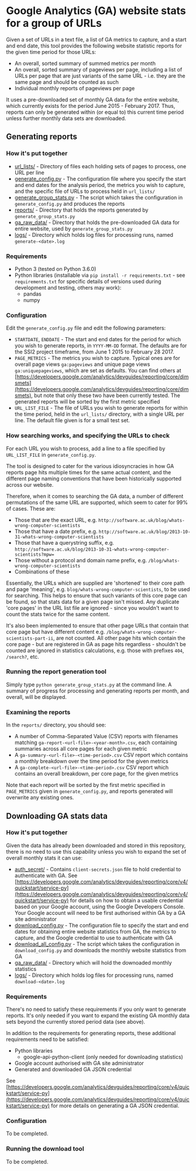# Google Analytics (GA) website stats for a group of URLs

Given a set of URLs in a text file, a list of GA metrics to capture,
and a start and end date, this tool provides the following website
statistic reports for the given time period for those URLs:

* An overall, sorted summary of summed metrics per month
* An overall, sorted summary of pageviews per page, including a list of
URLs per page that are just variants of the same URL - i.e. they are the
same page and should be counted as such
* Individual monthly reports of pageviews per page

It uses a pre-downloaded set of monthly GA data for the entire website,
which currently exists for the period June 2015 - February 2017. Thus,
reports can only be generated within (or equal to) this current time
period unless further monthly data sets are downloaded.


## Generating reports

### How it's put together

* [url_lists/](url_lists) - Directory of files each holding sets of pages to process,
one URL per line
* [generate_config.py](generate_config.py) - The configuration file where you specify the
start and end dates for the analysis period, the metrics you wish to
capture, and the specific file of URLs to process held in `url_lists/`
* [generate_group_stats.py](generate_group_stats.py) - The script which takes the configuration in
`generate_config.py` and produces the reports
* [reports/](reports) - Directory that holds the reports generated by
`generate_group_stats.py`
* [ga_raw_data/](ga_raw_data) - Directory that holds the pre-downloaded GA data for
entire website, used by `generate_group_stats.py`
* [logs/](logs) - Directory which holds log files for processing runs, named
`generate-<date>.log`


### Requirements

* Python 3 (tested on Python 3.6.0)
* Python libraries (installable via `pip install -r requirements.txt` - 
see `requirements.txt` for specific details of versions used during
development and testing, others may work):
    * pandas
    * numpy


### Configuration

Edit the `generate_config.py` file and edit the following parameters:

* `STARTDATE`, `ENDDATE` - The start and end dates for the period for
which you wish to generate reports, in `YYYY-MM-DD` format. The defaults
are for the SSI2 project timeframe, from June 1 2015 to February 28 2017.
* `PAGE_METRICS` - The metrics you wish to capture. Typical ones are
for overall page views `ga:pageviews` and unique page views
`ga:uniquepageviews`, which are set as defaults. You can find others
at [https://developers.google.com/analytics/devguides/reporting/core/dimsmets](https://developers.google.com/analytics/devguides/reporting/core/dimsmets),
but note that only these two have been currently tested. The
generated reports will be sorted by the first metric specified
* `URL_LIST_FILE` - The file of URLs you wish to generate reports
for within the time period, held in the `url_lists/` directory,
with a single URL per line. The default file given is for a small
test set.


### How searching works, and specifying the URLs to check

For each URL you wish to process, add a line to a file specified
by `URL_LIST_FILE` in `generate_config.py`.

The tool is designed to cater for the various idiosyncracies in how
GA reports page hits multiple times for the same actual content, and
the different page naming conventions that have been historically
supported across our website.

Therefore, when it comes to searching the GA data, a number of
different permutations of the same URL are supported, which seem
to cater for 99% of cases. These are:

- Those that are the exact URL, e.g. `http://software.ac.uk/blog/whats-wrong-computer-scientists`
- Those that have a date prefix, e.g. `http://software.ac.uk/blog/2013-10-31-whats-wrong-computer-scientists`
- Those that have a querystring suffix, e.g. `http://software.ac.uk/blog/2013-10-31-whats-wrong-computer-scientists?mpw=`
- Those without a protocol and domain name prefix, e.g. `/blog/whats-wrong-computer-scientists`
- Combinations of these

Essentially, the URLs which are supplied are 'shortened' to their
core path and page 'meaning', e.g. `blog/whats-wrong-computer-scientists`,
to be used for searching. This helps to ensure that such variants of this
core page can be found, so that stats data for a given page isn't missed.
Any duplicate 'core pages' in the URL list file are ignored - since you
wouldn't want to count the stats twice for the same content.

It's also been implemented to ensure that other page URLs that contain that
core page but have different content e.g. `/blog/whats-wrong-computer-scientists-part-ii`,
are not counted. All other page hits which contain the core page - but are
registered in GA as page hits regardless - shouldn't be counted are ignored
in statistics calculations, e.g. those with prefixes `404`, `/search?`, etc.


### Running the report generation tool

Simply type `python generate_group_stats.py` at the command line. A
summary of progress for processing and generating reports per month,
and overall, will be displayed.


### Examining the reports

In the `reports/` directory, you should see:

* A number of Comma-Separated Value (CSV) reports with filenames matching
`ga-report-<url-file>-<year-month>.csv`, each containing summaries across
all core pages for each given metric
* A `ga-summary-<url-file>-<time-period>.csv` CSV report which contains
a monthly breakdown over the time period for the given metrics
* A `ga-complete-<url-file>-<time-period>.csv` CSV report which contains
an overall breakdown, per core page, for the given metrics

Note that each report will be sorted by the first metric specified
in `PAGE_METRICS` given in `generate_config.py`, and reports generated
will overwrite any existing ones.


## Downloading GA stats data

### How it's put together

Given the data has already been downloaded and stored in this repository,
there is no need to use this capability unless you wish to expand the set
of overall monthly stats it can use:

* [auth_secret/](auth_secret) - Contains `client-secrets.json` file to hold credential
to authenticate with GA. See [https://developers.google.com/analytics/devguides/reporting/core/v4/quickstart/service-py](https://developers.google.com/analytics/devguides/reporting/core/v4/quickstart/service-py)
for details on how to obtain a usable credential based on your Google
account, using the Google Developers Console. Your Google account will
need to be first authorised within GA by a GA site administrator
* [download_config.py](download_config.py) - The configuration file to specify the start and
end dates for obtaining entire website statistics from GA, the metrics
to capture, and the Google credential to use to authenticate with GA
* [download_all_config.py](download_all_config.py) - The script which takes the configuration in
`download_config.py` and downloads the monthly website statistics from GA
* [ga_raw_data/](ga_raw_data) - Directory which will hold the downoaded monthly
statistics
* [logs/](logs) - Directory which holds log files for processing runs, named
`download-<date>.log`

### Requirements

There's no need to satisfy these requirements if you only want to
generate reports. It's only needed if you want to expand the existing
GA monthly data sets beyond the currently stored period data (see above).

In addition to the requirements for generating reports, these additional
requirements need to be satisfied:

* Python libraries
    * google-api-python-client (only needed for downloading statistics)
* Google account authorised with GA site administrator
* Generated and downloaded GA JSON credential

See [https://developers.google.com/analytics/devguides/reporting/core/v4/quickstart/service-py](https://developers.google.com/analytics/devguides/reporting/core/v4/quickstart/service-py)
for more details on generating a GA JSON credential.

### Configuration

To be completed.

### Running the download tool

To be completed.
